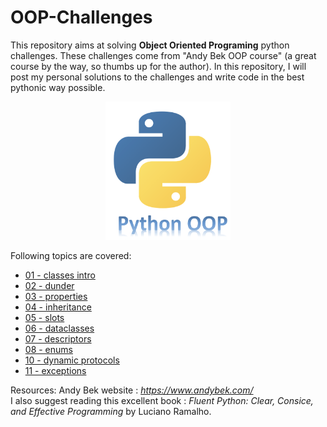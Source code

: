 # OOP-Challenges

This repository aims at solving **Object Oriented Programing** python challenges. These challenges come from "Andy Bek OOP course" (a great course by the way, so thumbs up for the author).
In this repository, I will post my personal solutions to the challenges and write code in the best pythonic way possible.
<p align="center">
  <img src="images/pythonOOP.png?raw=true" width="200">
</p>

Following topics are covered:
- [01 - classes intro](https://github.com/NicoMrs/OOP-Challenges/tree/main/01%20-%20classes%20intro)
- [02 - dunder](https://github.com/NicoMrs/OOP-Challenges/tree/main/02%20-%20dunder)
- [03 - properties](https://github.com/NicoMrs/OOP-Challenges/tree/main/03%20-%20properties)
- [04 - inheritance](https://github.com/NicoMrs/OOP-Challenges/tree/main/04%20-%20inheritance)
- [05 - slots](https://github.com/NicoMrs/OOP-Challenges/tree/main/05%20-%20slots)
- [06 - dataclasses](https://github.com/NicoMrs/OOP-Challenges/tree/main/06%20-%20dataclasses)
- [07 - descriptors](https://github.com/NicoMrs/OOP-Challenges/tree/main/07%20-%20descriptors)
- [08 - enums](https://github.com/NicoMrs/OOP-Challenges/tree/main/08%20-%20enums)
- [10 - dynamic protocols](https://github.com/NicoMrs/OOP-Challenges/tree/main/10%20-%20dynamic%20protocols)
- [11 - exceptions](https://github.com/NicoMrs/OOP-Challenges/tree/main/11%20-%20dynamic%20exceptions)

Resources:
Andy Bek website : *https://www.andybek.com/*  
I also suggest reading this excellent book : *Fluent Python: Clear, Consice, and Effective Programming* by Luciano Ramalho.
